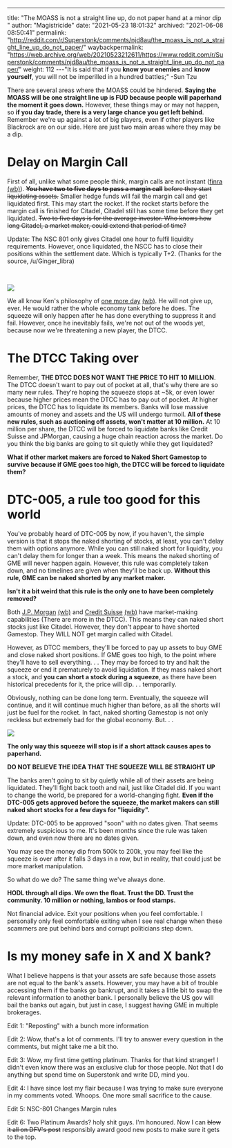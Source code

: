 ---
title: "The MOASS is not a straight line up, do not paper hand at a minor dip "
author: "Magistricide"
date: "2021-05-23 18:01:32"
archived: "2021-06-08 08:50:41"
permalink: "http://reddit.com/r/Superstonk/comments/njd8au/the_moass_is_not_a_straight_line_up_do_not_paper/"
waybackpermalink: "https://web.archive.org/web/20210523212611/https://www.reddit.com/r/Superstonk/comments/njd8au/the_moass_is_not_a_straight_line_up_do_not_paper/"
weight: 112
---"It is said that if you **know your enemies** and **know yourself**, you will not be imperilled in a hundred battles;" -Sun Tzu


There are several areas where the MOASS could be hindered. **Saying the MOASS will be one straight line up is FUD because people will paperhand the moment it goes down.** However, these things may or may not happen, so **if you day trade, there is a very large chance you get left behind**. Remember we're up against a lot of big players, even if other players like Blackrock are on our side. Here are just two main areas where they may be a dip.


Delay on Margin Call
====================


First of all, unlike what some people think, margin calls are not instant ([finra](https://www.finra.org/investors/learn-to-invest/advanced-investing/understanding-margin-accounts) [(wb)](https://web.archive.org/web/20210506162241/https://www.finra.org/investors/learn-to-invest/advanced-investing/understanding-margin-accounts)). **~~You have two to five days to pass a margin call~~** ~~before they start liquidating assets.~~ Smaller hedge funds will fail the margin call and get liquidated first. This may start the rocket. If the rocket starts before the margin call is finished for Citadel, Citadel still has some time before they get liquidated. ~~Two to five days is for the average investor. Who knows how long Citadel, a market maker, could extend that period of time?~~


Update: The NSC 801 only gives Citadel one hour to fulfil liquidity requirements. However, once liquidated, the NSCC has to close their positions within the settlement date. Which is typically T+2. (Thanks for the source, /u/Ginger\_libra)


​


![](/img/h8a8p7uvsw071.jpg)


We all know Ken's philosophy of [one more day](https://www.chicagotribune.com/business/ct-xpm-2013-05-22-ct-biz-0522-confidential-griffin-20130522-story.html) [(wb)](https://web.archive.org/web/20210523181643/https://www.chicagotribune.com/business/ct-xpm-2013-05-22-ct-biz-0522-confidential-griffin-20130522-story.html). He will not give up, ever. He would rather the whole economy tank before he does. The squeeze will only happen after he has done everything to suppress it and fail. However, once he inevitably fails, we're not out of the woods yet, because now we're threatening a new player, the DTCC.


The DTCC Taking over
====================


Remember, **THE DTCC DOES NOT WANT THE PRICE TO HIT 10 MILLION**. The DTCC doesn't want to pay out of pocket at all, that's why there are so many new rules. They're hoping the squeeze stops at \~5k, or even lower because higher prices mean the DTCC has to pay out of pocket. At higher prices, the DTCC has to liquidate its members. Banks will lose massive amounts of money and assets and the US will undergo turmoil. **All of these new rules, such as auctioning off assets, won't matter at 10 million.** At 10 million per share, the DTCC will be forced to liquidate banks like Credit Suisse and JPMorgan, causing a huge chain reaction across the market. Do you think the big banks are going to sit quietly while they get liquidated?


**What if other market makers are forced to Naked Short Gamestop to survive because if GME goes too high, the DTCC will be forced to liquidate them?**


DTC-005, a rule too good for this world
=======================================


You've probably heard of DTC-005 by now, if you haven't, the simple version is that it stops the naked shorting of stocks, at least, you can't delay them with options anymore. While you can still naked short for liquidity, you can't delay them for longer than a week. This means the naked shorting of GME will never happen again. However, this rule was completely taken down, and no timelines are given when they'll be back up. **Without this rule, GME can be naked shorted by any market maker.**


**Isn't it a bit weird that this rule is the only one to have been completely removed?**


Both [J.P. Morgan](https://www.jpmorgan.com/solutions/cib/markets/execute/fxtrading) [(wb)](https://web.archive.org/web/20201031052904/https://www.jpmorgan.com/solutions/cib/markets/execute/fxtrading) and [Credit Suisse](https://www.google.com/search?q=Credit+suisse+market+maker&rlz=1C1CHBF_enCA905CA905&oq=Credit+suisse+market+maker&aqs=chrome..69i57.4247j1j4&sourceid=chrome&ie=UTF-8) [(wb)](https://web.archive.org/web/20210523181529/https://www.google.com/search?q=Credit+suisse+market+maker&rlz=1C1CHBF_enCA905CA905&oq=Credit+suisse+market+maker&aqs=chrome..69i57.4247j1j4&sourceid=chrome&ie=UTF-8) have market-making capabilities (There are more in the DTCC). This means they can naked short stocks just like Citadel. However, they don't appear to have shorted Gamestop. They WILL NOT get margin called with Citadel.


However, as DTCC members, they'll be forced to pay up assets to buy GME and close naked short positions. If GME goes too high, to the point where they'll have to sell everything. . . They may be forced to try and halt the squeeze or end it prematurely to avoid liquidation. If they mass naked short a stock, and **you can short a stock during a squeeze**, as there have been historical precedents for it, the price will dip. . . temporarily.


Obviously, nothing can be done long term. Eventually, the squeeze will continue, and it will continue much higher than before, as all the shorts will just be fuel for the rocket. In fact, naked shorting Gamestop is not only reckless but extremely bad for the global economy. But. . .


![](/img/vcbunx3zrw071.jpg)


**The only way this squeeze will stop is if a short attack causes apes to paperhand.**


**DO NOT BELIEVE THE IDEA THAT THE SQUEEZE WILL BE STRAIGHT UP**


The banks aren't going to sit by quietly while all of their assets are being liquidated. They'll fight back tooth and nail, just like Citadel did. If you want to change the world, be prepared for a world-changing fight. **Even if the DTC-005 gets approved before the squeeze, the market makers can still naked short stocks for a few days for "liquidity".**


Update: DTC-005 to be approved "soon" with no dates given. That seems extremely suspicious to me. It's been months since the rule was taken down, and even now there are no dates given.


You may see the money dip from 500k to 200k, you may feel like the squeeze is over after it falls 3 days in a row, but in reality, that could just be more market manipulation.


So what do we do? The same thing we've always done.


**HODL through all dips. We own the float. Trust the DD. Trust the community. 10 million or nothing, lambos or food stamps.**


Not financial advice. Exit your positions when you feel comfortable. I personally only feel comfortable exiting when I see real change when these scammers are put behind bars and corrupt politicians step down.


Is my money safe in X and X bank?
=================================


What I believe happens is that your assets are safe because those assets are not equal to the bank's assets. However, you may have a bit of trouble accessing them if the banks go bankrupt, and it takes a little bit to swap the relevant information to another bank. I personally believe the US gov will bail the banks out again, but just in case, I suggest having GME in multiple brokerages.


Edit 1: "Reposting" with a bunch more information


Edit 2: Wow, that's a lot of comments. I'll try to answer every question in the comments, but might take me a bit tho.


Edit 3: Wow, my first time getting platinum. Thanks for that kind stranger! I didn't even know there was an exclusive club for those people. Not that I do anything but spend time on Superstonk and write DD, mind you.


Edit 4: I have since lost my flair because I was trying to make sure everyone in my comments voted. Whoops. One more small sacrifice to the cause.


Edit 5: NSC-801 Changes Margin rules


Edit 6: Two Platinum Awards? holy shit guys. I'm honoured. Now I can ~~blow it all on DFV's post~~ responsibly award good new posts to make sure it gets to the top.

